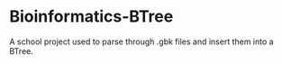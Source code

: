 # Bioinformatics-BTree
A school project used to parse through .gbk files and insert them into a BTree.
